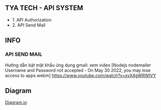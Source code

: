 ## TYA TECH - API SYSTEM

<ul>
<li>1. API Authorization</li>
<li>2. API Send Mail</li>
</ul>

## INFO

### API SEND MAIL
Hướng dẫn bật mật khẩu ứng dụng gmail: 
xem video [Nodejs nodemailer Username and Password not accepted - On May 30 2022, you may lose access to apps.webm]
https://www.youtube.com/watch?v=xvX4gWRWIVY


## Diagram
<a href="https://app.diagrams.net/#G1NEn_mD5DNzxmBl8FIpPJu86-aUddq1w-">Diagram.io</a>
